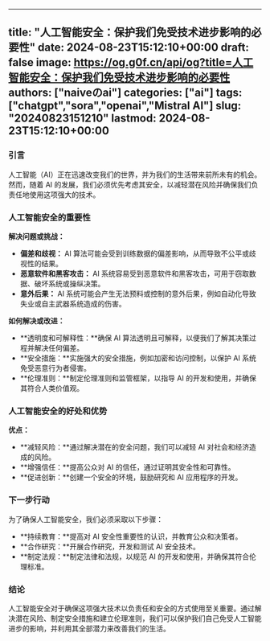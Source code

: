 
---
title: "人工智能安全：保护我们免受技术进步影响的必要性"
date: 2024-08-23T15:12:10+00:00
draft: false
image: https://og.g0f.cn/api/og?title=人工智能安全：保护我们免受技术进步影响的必要性
authors: ["naiveのai"]
categories: ["ai"]
tags: ["chatgpt","sora","openai","Mistral AI"]
slug: "20240823151210"
lastmod: 2024-08-23T15:12:10+00:00
---
### 引言

人工智能（AI）正在迅速改变我们的世界，并为我们的生活带来前所未有的机会。然而，随着 AI 的发展，我们必须优先考虑其安全，以减轻潜在风险并确保我们负责任地使用这项强大的技术。

### 人工智能安全的重要性

**解决问题或挑战：**

* **偏差和歧视：** AI 算法可能会受到训练数据的偏差影响，从而导致不公平或歧视性的结果。
* **恶意软件和黑客攻击：** AI 系统容易受到恶意软件和黑客攻击，可用于窃取数据、破坏系统或操纵决策。
* **意外后果：** AI 系统可能会产生无法预料或控制的意外后果，例如自动化导致失业或自主武器系统造成的伤害。

**如何解决或改进：**

* **透明度和可解释性：**确保 AI 算法透明且可解释，以便我们了解其决策过程并解决任何偏差。
* **安全措施：**实施强大的安全措施，例如加密和访问控制，以保护 AI 系统免受恶意行为者侵害。
* **伦理准则：**制定伦理准则和监管框架，以指导 AI 的开发和使用，并确保其符合人类价值观。

### 人工智能安全的好处和优势

**优点：**

* **减轻风险：**通过解决潜在的安全问题，我们可以减轻 AI 对社会和经济造成的风险。
* **增强信任：**提高公众对 AI 的信任，通过证明其安全性和可靠性。
* **促进创新：**创建一个安全的环境，鼓励研究和 AI 应用程序的开发。

### 下一步行动

为了确保人工智能安全，我们必须采取以下步骤：

* **持续教育：**提高对 AI 安全性重要性的认识，并教育公众和决策者。
* **合作研究：**开展合作研究，开发和测试 AI 安全技术。
* **制定法规：**制定法律和法规，以规范 AI 的开发和使用，并确保其符合伦理标准。

### 结论

人工智能安全对于确保这项强大技术以负责任和安全的方式使用至关重要。通过解决潜在风险、制定安全措施和建立伦理准则，我们可以保护我们自己免受人工智能进步的影响，并利用其全部潜力来改善我们的生活。